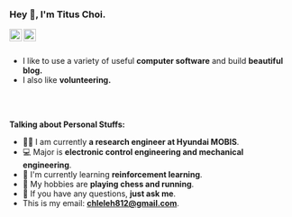 ### Hey 👋, I'm Titus Choi.

<a href="https://github.com/TitusChoi/">
  <img align="left" alt="Github" width="22px" src="https://cdn.jsdelivr.net/npm/simple-icons@v3/icons/github.svg" />
</a>
<a href="https://www.linkedin.com/in/dido-c-2749a61aa/">
  <img align="left" alt="Linkedin" width="22px" src="https://cdn.jsdelivr.net/npm/simple-icons@3.12.2/icons/linkedin.svg" />
</a>

<br />
<br />

- I like to use a variety of useful **computer software** and build  **beautiful blog.**
- I also like **volunteering.** 

<br />
<br />

**Talking about Personal Stuffs:**

- 👨‍🏛 I am currently **a research engineer at Hyundai MOBIS**.
- 💻 Major is **electronic control engineering and mechanical engineering**.
- 🌱 I'm currently learning **reinforcement learning**. 
- 🤔 My hobbies are **playing chess and running**.
- 💬 If you have any questions, **just ask me**.
- This is my email: **chleleh812@gmail.com**.
